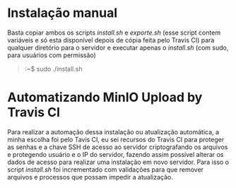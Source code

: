 # Instalação manual
Basta copiar ambos os scripts *install.sh* e *exporte.sh* (esse script contem variáveis  e só esta disponível depois de cópia feita pelo Travis CI) para qualquer diretório para o servidor e executar apenas o *install.sh* (com sudo, para usuários com permissão) 
> :~$ sudo ./install.sh

# Automatizando MinIO Upload by Travis CI
Para realizar a automação dessa instalação ou atualização automática, a minha escolha foi pelo Tavis CI, eu sei recursos do Travis CI para proteger as senhas e a chave SSH de acesso ao servidor criptografando os arquivos e protegendo usuário e o IP do servidor, fazendo assim possível alterar os dados de acesso para realizar uma instalação em novo servidor. Para isso o script *install.sh* foi incrementado com validações para que remover arquivos  e processos que possam impedir a atualização.
